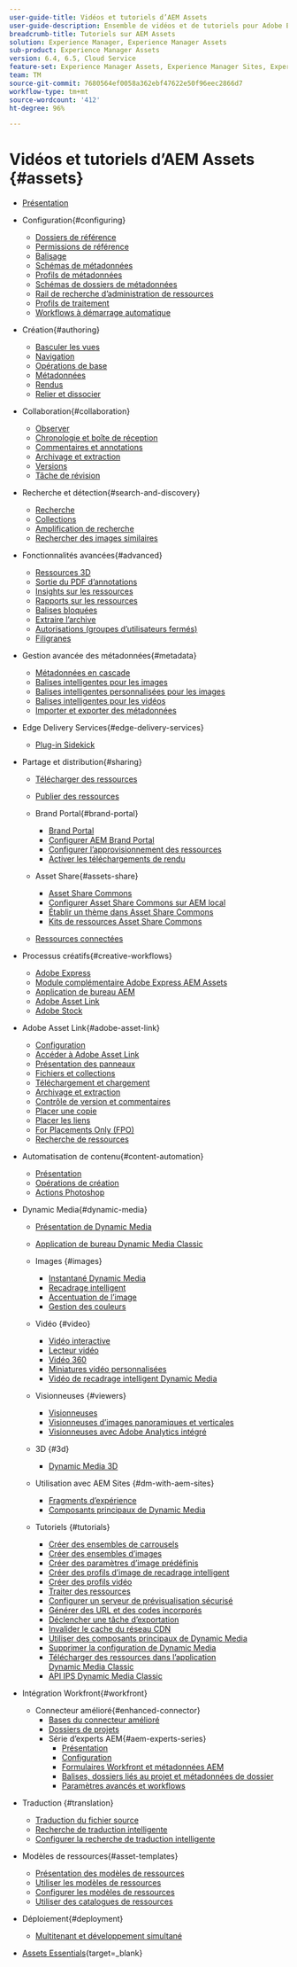 ```yaml
---
user-guide-title: Vidéos et tutoriels d’AEM Assets
user-guide-description: Ensemble de vidéos et de tutoriels pour Adobe Experience Manager Assets.
breadcrumb-title: Tutoriels sur AEM Assets
solution: Experience Manager, Experience Manager Assets
sub-product: Experience Manager Assets
version: 6.4, 6.5, Cloud Service
feature-set: Experience Manager Assets, Experience Manager Sites, Experience Manager
team: TM
source-git-commit: 7680564ef0058a362ebf47622e50f96eec2866d7
workflow-type: tm+mt
source-wordcount: '412'
ht-degree: 96%

---
```



# Vidéos et tutoriels d’AEM Assets {#assets}

+ [Présentation](overview.md)

+ Configuration{#configuring}
   + [Dossiers de référence](configuring/baseline-folders.md)
   + [Permissions de référence](configuring/baseline-permissions.md)
   + [Balisage](configuring/tagging.md)
   + [Schémas de métadonnées](configuring/metadata-schemas.md)
   + [Profils de métadonnées](configuring/metadata-profiles.md)
   + [Schémas de dossiers de métadonnées](configuring/metadata-folder-schemas.md)
   + [Rail de recherche d’administration de ressources](configuring/assets-admin-search-rail.md)
   + [Profils de traitement](configuring/processing-profiles.md)
   + [Workflows à démarrage automatique](configuring/auto-start-workflows.md)

+ Création{#authoring}
   + [Basculer les vues](./authoring/switch-views.md)
   + [Navigation](./authoring/navigation.md)
   + [Opérations de base](./authoring/basic-operations.md)
   + [Métadonnées](./authoring/metadata.md)
   + [Rendus](./authoring/renditions.md)
   + [Relier et dissocier](./authoring/relate-unrelate.md)

+ Collaboration{#collaboration}
   + [Observer](./collaboration/watch.md)
   + [Chronologie et boîte de réception](./collaboration/timeline-and-inbox.md)
   + [Commentaires et annotations](./collaboration/comments-and-annotations.md)
   + [Archivage et extraction](./collaboration/check-in-and-check-out.md)
   + [Versions](./collaboration/versions.md)
   + [Tâche de révision](./collaboration/review-task.md)

+ Recherche et détection{#search-and-discovery}
   + [Recherche](./search-and-discovery/search.md)
   + [Collections](./search-and-discovery/collections.md)
   + [Amplification de recherche](./search-and-discovery/search-boost.md)
   + [Rechercher des images similaires](./search-and-discovery/find-similar-images.md)

+ Fonctionnalités avancées{#advanced}
   + [Ressources 3D](./advanced/3d-assets.md)
   + [Sortie du PDF d’annotations](./advanced/customizing-annotations-pdf-output.md)
   + [Insights sur les ressources](./advanced/asset-insights-launch-tutorial.md)
   + [Rapports sur les ressources](./advanced/asset-reports.md)
   + [Balises bloquées](./advanced/blocked-tags.md)
   + [Extraire l’archive](./advanced/extract-archive.md)
   + [Autorisations (groupes d’utilisateurs fermés)](./advanced/closed-user-groups.md)
   + [Filigranes](./advanced/watermarks.md)

+ Gestion avancée des métadonnées{#metadata}
   + [Métadonnées en cascade](metadata/cascade-metadata-feature-video-use.md)
   + [Balises intelligentes pour les images](metadata/image-smart-tags.md)
   + [Balises intelligentes personnalisées pour les images](metadata/custom-smart-tags.md)
   + [Balises intelligentes pour les vidéos](metadata/video-smart-tags.md)
   + [Importer et exporter des métadonnées](metadata/metadata-import-export.md)

+ Edge Delivery Services{#edge-delivery-services}
   + [Plug-in Sidekick](./edge-delivery-services/sidekick-plugin.md)

+ Partage et distribution{#sharing}
   + [Télécharger des ressources](./sharing/download.md)
   + [Publier des ressources](./sharing/publish.md)

   + Brand Portal{#brand-portal}
      + [Brand Portal](./sharing/brand-portal.md)
      + [Configurer AEM Brand Portal](brand-portal/configure.md)
      + [Configurer l’approvisionnement des ressources](brand-portal/configure-asset-sourcing.md)
      + [Activer les téléchargements de rendu](brand-portal/enable-renditions-download.md)

   + Asset Share{#assets-share}
      + [Asset Share Commons](./sharing/asset-share-commons-user-experience-feature-video-understand.md)
      + [Configurer Asset Share Commons sur AEM local](./sharing/asset-share-commons-technical-video-setup.md)
      + [Établir un thème dans Asset Share Commons](./sharing/asset-share-commons-feature-video-theming.md)
      + [Kits de ressources Asset Share Commons](./sharing/asset-share/asset-share-commons-asset-kits.md)
   + [Ressources connectées](./sharing/connected-assets.md)

+ Processus créatifs{#creative-workflows}
   + [Adobe Express](./creative-workflows/adobe-express.md)
   + [Module complémentaire Adobe Express AEM Assets](./creative-workflows/adobe-express-aem-assets-add-on.md)
   + [Application de bureau AEM](./creative-workflows/aem-desktop-app.md)
   + [Adobe Asset Link](./creative-workflows/adobe-asset-link.md)
   + [Adobe Stock](./creative-workflows/adobe-stock.md)

+ Adobe Asset Link{#adobe-asset-link}
   + [Configuration](./adobe-asset-link/setup.md)
   + [Accéder à Adobe Asset Link](./adobe-asset-link/launch-adobe-asset-link.md)
   + [Présentation des panneaux](./adobe-asset-link/panel-overview.md)
   + [Fichiers et collections](./adobe-asset-link/files-and-collections.md)
   + [Téléchargement et chargement](./adobe-asset-link/download-and-upload.md)
   + [Archivage et extraction](./adobe-asset-link/check-in-check-out.md)
   + [Contrôle de version et commentaires](./adobe-asset-link/file-versioning-and-comments.md)
   + [Placer une copie](./adobe-asset-link/place-copy.md)
   + [Placer les liens](./adobe-asset-link/place-linked.md)
   + [For Placements Only (FPO)](./adobe-asset-link/for-placement-only.md)
   + [Recherche de ressources](./adobe-asset-link/asset-search.md)

+ Automatisation de contenu{#content-automation}
   + [Présentation](./content-automation/overview.md)
   + [Opérations de création](./content-automation/creative-operations.md)
   + [Actions Photoshop](./content-automation/photoshop-actions.md)

+ Dynamic Media{#dynamic-media}
   + [Présentation de Dynamic Media](dynamic-media/dynamic-media-overview-feature-video-use.md)
   + [Application de bureau Dynamic Media Classic](dynamic-media/dynamic-media-classic-desktop-application.md)
   + Images {#images}
      + [Instantané Dynamic Media](dynamic-media/dynamic-media-snapshot.md)
      + [Recadrage intelligent](dynamic-media/smart-crop-feature-video-use.md)
      + [Accentuation de l’image](dynamic-media/dynamic-media-image-sharpening-feature-video-use.md)
      + [Gestion des couleurs](dynamic-media/dynamic-media-color-management-technical-video-setup.md)
   + Vidéo {#video}
      + [Vidéo interactive](dynamic-media/dynamic-media-interactive-video-feature-video-use.md)
      + [Lecteur vidéo](dynamic-media/dynamic-media-video-player-feature-video-use.md)
      + [Vidéo 360](dynamic-media/dynamic-media-360-video-custom-thumbnail-feature-video-use.md)
      + [Miniatures vidéo personnalisées](dynamic-media/dynamic-media-video-thumbnails-feature-video-use.md)
      + [Vidéo de recadrage intelligent Dynamic Media](dynamic-media/dynamic-media-smart-crop-video.md)
   + Visionneuses {#viewers}
      + [Visionneuses](dynamic-media/dynamic-media-viewer-feature-video-understand.md)
      + [Visionneuses d’images panoramiques et verticales](dynamic-media/panorama-vertical-image-viewer-feature-video-use.md)
      + [Visionneuses avec Adobe Analytics intégré](dynamic-media/dynamic-media-viewer-extension-use.md)
   + 3D {#3d}
      + [Dynamic Media 3D](dynamic-media/dynamic-media-3d-feature-video.md)
   + Utilisation avec AEM Sites {#dm-with-aem-sites}
      + [Fragments d’expérience](dynamic-media/dynamic-media-experience-fragments-feature-video-use.md)
      + [Composants principaux de Dynamic Media](dynamic-media/dynamic-media-core-components.md)

   + Tutoriels {#tutorials}
      + [Créer des ensembles de carrousels](dynamic-media/tutorials/creating-different-kinds-of-sets-with-aem-dynamic-media-carousel-sets.md)
      + [Créer des ensembles d’images](dynamic-media/tutorials/creating-different-kinds-of-sets-with-aem-dynamic-media-image-sets.md)
      + [Créer des paramètres d’image prédéfinis](dynamic-media/tutorials/creating-image-presets.md)
      + [Créer des profils d’image de recadrage intelligent](dynamic-media/tutorials/creating-image-profile-smart-crop.md)
      + [Créer des profils vidéo](dynamic-media/tutorials/creating-video-profile-to-process-videos-in-dynamic-media.md)
      + [Traiter des ressources](dynamic-media/tutorials/how-to-run-dam-update-asset-workflow-on-an-asset-with-dynamic-media-enabled.md)
      + [Configurer un serveur de prévisualisation sécurisé](dynamic-media/tutorials/adding-test-image-server-details-in-dynamic-media-for-secure-preview.md)
      + [Générer des URL et des codes incorporés](dynamic-media/tutorials/how-to-generate-public-url-or-embed-code-for-an-asset.md)
      + [Déclencher une tâche d’exportation](dynamic-media/tutorials/how-to-trigger-export-job-in-dynamic-media-during-submit-job-operation-parameter.md)
      + [Invalider le cache du réseau CDN](dynamic-media/tutorials/invalidating-the-cdn-cache-by-way-of-dynamic-media.md)
      + [Utiliser des composants principaux de Dynamic Media](dynamic-media/tutorials/using-dm-components-on-site-page.md)
      + [Supprimer la configuration de Dynamic Media](dynamic-media/tutorials/deleting-dynamic-media-configuration.md)
      + [Télécharger des ressources dans l’application Dynamic Media Classic](dynamic-media/tutorials/how-to-download-asset-in-dynamic-media-classic-app.md)
      + [API IPS Dynamic Media Classic](dynamic-media/tutorials/introduction-to-dynamic-media-classic-ips-api.md)

+ Intégration Workfront{#workfront}
   + Connecteur amélioré{#enhanced-connector}
      + [Bases du connecteur amélioré](./workfront/enhanced-connector/basics.md)
      + [Dossiers de projets](./workfront/enhanced-connector/project-folders.md)
      + Série d’experts AEM{#aem-experts-series}
         + [Présentation](./workfront/enhanced-connector/aem-experts-series/overview.md)
         + [Configuration](./workfront/enhanced-connector/aem-experts-series/setup.md)
         + [Formulaires Workfront et métadonnées AEM](./workfront/enhanced-connector/aem-experts-series/custom-forms.md)
         + [Balises, dossiers liés au projet et métadonnées de dossier](./workfront/enhanced-connector/aem-experts-series/aem-tags-project-linked-folders-and-folder-metadata.md)
         + [Paramètres avancés et workflows](./workfront/enhanced-connector/aem-experts-series/advanced-settings-and-workflows.md)

+ Traduction {#translation}
   + [Traduction du fichier source](translation/source-file-translation-feature-video-use.md)
   + [Recherche de traduction intelligente](translation/smart-translation-search-feature-video-use.md)
   + [Configurer la recherche de traduction intelligente](translation/smart-translation-search-technical-video-setup.md)

+ Modèles de ressources{#asset-templates}
   + [Présentation des modèles de ressources](asset-templates/asset-templates-tutorial-understand.md)
   + [Utiliser les modèles de ressources](asset-templates/asset-templates-feature-video-use.md)
   + [Configurer les modèles de ressources](asset-templates/asset-templates-technical-video-setup.md)
   + [Utiliser des catalogues de ressources](asset-templates/asset-catalog-template-feature-video-use.md)

+ Déploiement{#deployment}
   + [Multitenant et développement simultané](deployment/multitenancy-concurrent-article-understand.md)

+ [Assets Essentials](https://experienceleague.adobe.com/docs/experience-manager-learn/assets-essentials/overview.html?lang=fr){target=_blank}
